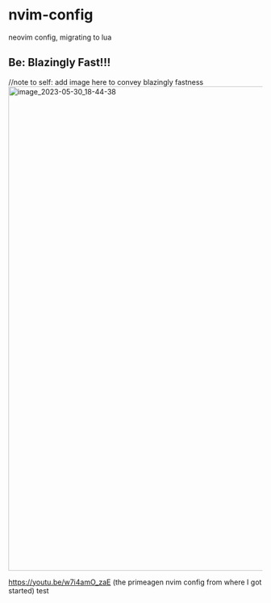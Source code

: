 # nvim-config
neovim config, migrating to lua

## Be: Blazingly Fast!!!

//note to self: add image here to convey blazingly fastness
<img width="960" alt="image_2023-05-30_18-44-38" src="https://github.com/NinnjA254/nvim_config/assets/72952862/2f7baadd-c3cc-4975-b3b4-d9f6c6309564">

https://youtu.be/w7i4amO_zaE (the primeagen nvim config from where I got started)
test

